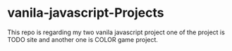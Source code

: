 # vanila-javascript-Projects
This repo is regarding my two vanila javascript project one of the project is TODO site and another one is COLOR game project.
